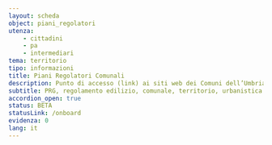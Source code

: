 ```yaml
---
layout: scheda
object: piani_regolatori
utenza:
    - cittadini
    - pa
    - intermediari
tema: territorio
tipo: informazioni
title: Piani Regolatori Comunali
description: Punto di accesso (link) ai siti web dei Comuni dell’Umbria dove sono pubblicate le risorse dei PRG e Regolamento Edilizio
subtitle: PRG, regolamento edilizio, comunale, territorio, urbanistica
accordion_open: true
status: BETA
statusLink: /onboard
evidenza: 0
lang: it
---
```

